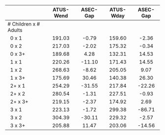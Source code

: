 
|                      |    ATUS-Wend |     ASEC-Gap |    ATUS-Wday |     ASEC-Gap |
| -------------------- | :----------: | :----------: | :----------: | :----------: |
| # Children x # Adults |              |              |              |              |
| &nbsp;&nbsp;0 x 1    |       191.03 |        -0.79 |       159.60 |        -2.36 |
| &nbsp;&nbsp;0 x 2    |       217.03 |        -2.02 |       175.32 |        -0.34 |
| &nbsp;&nbsp;0 x 3+   |       189.68 |         4.28 |       132.31 |        14.53 |
| &nbsp;&nbsp;1 x 1    |       220.26 |       -11.10 |       171.43 |        14.55 |
| &nbsp;&nbsp;1 x 2    |       268.63 |        -8.62 |       205.05 |         9.07 |
| &nbsp;&nbsp;1 x 3+   |       175.69 |        30.46 |       140.38 |        26.30 |
| &nbsp;&nbsp;2+ x 1   |       254.29 |       -31.55 |       217.84 |       -22.26 |
| &nbsp;&nbsp;2+ x 2   |       280.54 |        -1.31 |       227.51 |        -0.93 |
| &nbsp;&nbsp;2+ x 3+  |       219.15 |        -2.37 |       174.92 |         2.69 |
| &nbsp;&nbsp;3 x 1    |       223.13 |        -1.72 |       299.38 |       -86.71 |
| &nbsp;&nbsp;3 x 2    |       304.39 |       -30.11 |       229.32 |        -2.57 |
| &nbsp;&nbsp;3 x 3+   |       205.88 |        11.47 |       203.06 |       -14.56 |

